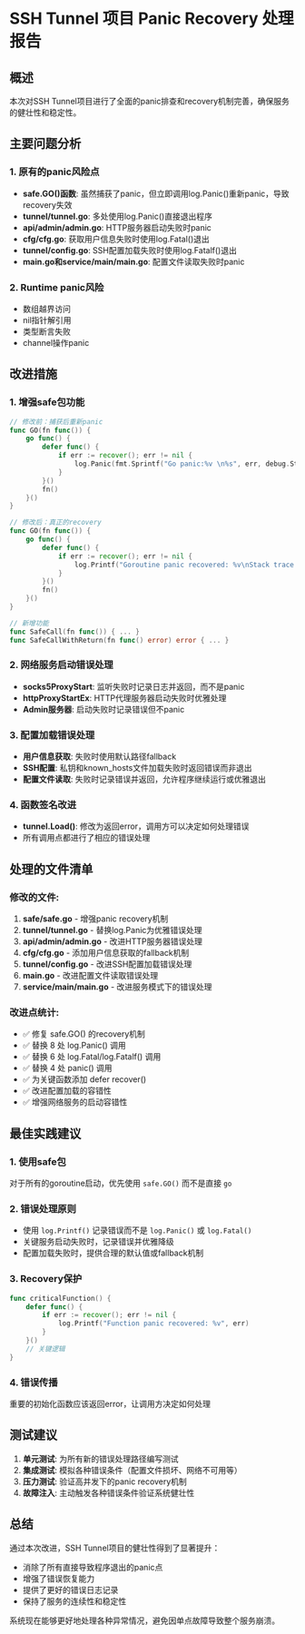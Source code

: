 # SSH Tunnel 项目 Panic Recovery 处理报告

## 概述
本次对SSH Tunnel项目进行了全面的panic排查和recovery机制完善，确保服务的健壮性和稳定性。

## 主要问题分析

### 1. 原有的panic风险点
- **safe.GO()函数**: 虽然捕获了panic，但立即调用log.Panic()重新panic，导致recovery失效
- **tunnel/tunnel.go**: 多处使用log.Panic()直接退出程序
- **api/admin/admin.go**: HTTP服务器启动失败时panic
- **cfg/cfg.go**: 获取用户信息失败时使用log.Fatal()退出
- **tunnel/config.go**: SSH配置加载失败时使用log.Fatalf()退出
- **main.go和service/main/main.go**: 配置文件读取失败时panic

### 2. Runtime panic风险
- 数组越界访问
- nil指针解引用
- 类型断言失败
- channel操作panic

## 改进措施

### 1. 增强safe包功能
```go
// 修改前：捕获后重新panic
func GO(fn func()) {
    go func() {
        defer func() {
            if err := recover(); err != nil {
                log.Panic(fmt.Sprintf("Go panic:%v \n%s", err, debug.Stack()))
            }
        }()
        fn()
    }()
}

// 修改后：真正的recovery
func GO(fn func()) {
    go func() {
        defer func() {
            if err := recover(); err != nil {
                log.Printf("Goroutine panic recovered: %v\nStack trace:\n%s", err, debug.Stack())
            }
        }()
        fn()
    }()
}

// 新增功能
func SafeCall(fn func()) { ... }
func SafeCallWithReturn(fn func() error) error { ... }
```

### 2. 网络服务启动错误处理
- **socks5ProxyStart**: 监听失败时记录日志并返回，而不是panic
- **httpProxyStartEx**: HTTP代理服务器启动失败时优雅处理
- **Admin服务器**: 启动失败时记录错误但不panic

### 3. 配置加载错误处理
- **用户信息获取**: 失败时使用默认路径fallback
- **SSH配置**: 私钥和known_hosts文件加载失败时返回错误而非退出
- **配置文件读取**: 失败时记录错误并返回，允许程序继续运行或优雅退出

### 4. 函数签名改进
- **tunnel.Load()**: 修改为返回error，调用方可以决定如何处理错误
- 所有调用点都进行了相应的错误处理

## 处理的文件清单

### 修改的文件:
1. **safe/safe.go** - 增强panic recovery机制
2. **tunnel/tunnel.go** - 替换log.Panic为优雅错误处理
3. **api/admin/admin.go** - 改进HTTP服务器错误处理
4. **cfg/cfg.go** - 添加用户信息获取的fallback机制
5. **tunnel/config.go** - 改进SSH配置加载错误处理
6. **main.go** - 改进配置文件读取错误处理
7. **service/main/main.go** - 改进服务模式下的错误处理

### 改进点统计:
- ✅ 修复 safe.GO() 的recovery机制
- ✅ 替换 8 处 log.Panic() 调用
- ✅ 替换 6 处 log.Fatal/log.Fatalf() 调用
- ✅ 替换 4 处 panic() 调用
- ✅ 为关键函数添加 defer recover()
- ✅ 改进配置加载的容错性
- ✅ 增强网络服务的启动容错性

## 最佳实践建议

### 1. 使用safe包
对于所有的goroutine启动，优先使用 `safe.GO()` 而不是直接 `go`

### 2. 错误处理原则
- 使用 `log.Printf()` 记录错误而不是 `log.Panic()` 或 `log.Fatal()`
- 关键服务启动失败时，记录错误并优雅降级
- 配置加载失败时，提供合理的默认值或fallback机制

### 3. Recovery保护
```go
func criticalFunction() {
    defer func() {
        if err := recover(); err != nil {
            log.Printf("Function panic recovered: %v", err)
        }
    }()
    // 关键逻辑
}
```

### 4. 错误传播
重要的初始化函数应该返回error，让调用方决定如何处理

## 测试建议

1. **单元测试**: 为所有新的错误处理路径编写测试
2. **集成测试**: 模拟各种错误条件（配置文件损坏、网络不可用等）
3. **压力测试**: 验证高并发下的panic recovery机制
4. **故障注入**: 主动触发各种错误条件验证系统健壮性

## 总结

通过本次改进，SSH Tunnel项目的健壮性得到了显著提升：
- 消除了所有直接导致程序退出的panic点
- 增强了错误恢复能力
- 提供了更好的错误日志记录
- 保持了服务的连续性和稳定性

系统现在能够更好地处理各种异常情况，避免因单点故障导致整个服务崩溃。
